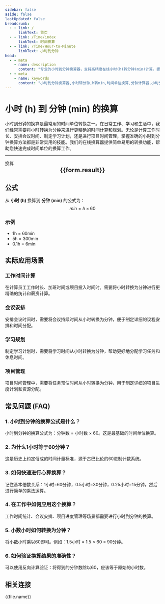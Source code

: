 ```yaml
---
sidebar: false
aside: false
lastUpdated: false
breadcrumb:
  - - link: /
      linkText: 首页
  - - link: /Time/index
      linkText: 时间换算
  - - link: /Time/Hour-to-Minute
      linkText: 小时到分钟
head:
  - - meta
    - name: description
      content: "专业的小时到分钟换算器，支持高精度在线小时(h)转分钟(min)计算。提供详细换算公式、实际应用场景和常见问题解答，适用于工作时间计算、项目管理、学习规划等领域的时间单位转换需求。"
  - - meta
    - name: keywords
      content: "小时到分钟换算器,小时转分钟,h转min,时间单位换算,分钟计算器,小时分钟转换,在线时间换算,工作时间计算,项目时间管理,学习时间规划,时间换算公式,小时单位,分钟单位,时间计算器,时分换算"
---
```

# 小时 (h) 到 分钟 (min) 的换算

小时到分钟的换算是最常用的时间单位转换之一。在日常工作、学习和生活中，我们经常需要将小时转换为分钟来进行更精确的时间计算和规划。无论是计算工作时长、安排会议时间、制定学习计划，还是进行项目时间管理，掌握准确的小时到分钟换算方法都是非常实用的技能。我们的在线换算器提供简单易用的转换功能，帮助您快速完成时间单位的换算工作。

---
<script setup>
import { onMounted, reactive, inject, ref } from 'vue'
import { NButton,NForm ,NFormItem,NInput,NInputNumber,NSelect,NCard,useMessage,NGrid ,NGi  } from 'naive-ui'
import { defineClientComponent } from 'vitepress'
import { Time } from '../../files';

const convert = inject('convert')
const seoKey = [
  '时分等于秒的单位',
  '秒转换',
  '秒的符号',
  '小时单位',
  '小时的单位',
  '时间符号',
  '秒换算小时',
  'hours什么意思',
  '分钟的单位',
  'h是什么单位',
  '时间计算器 小时',
  '时间换算单位',
  '时间单位转换',
  'hr是什么单位',
  '时间换算器在线使用',
  '时分秒符号',
  '小时的英文',
  '小时英文',
  '秒的单位换算',
  '分秒符号',
  '分钟单位',
  '时间单位换算',
  '时间转换器',
  '分钟缩写',
  '时间换算',
  '分钟',
  '秒',
  'hour',
  'hours'
]
const form = reactive({
  number: null,
  result: '',
  title: '小时到分钟换算器'
})

const convertHandler = () => {
  if (form.number !== null && !isNaN(form.number)) {
    const convertedValue = parseFloat(form.number) * 60
    form.result = `${form.number}h = ${convertedValue.toFixed(2)}min`
  } else {
    form.result = '请输入有效的数值。'
  }
}
</script>

<n-form size="large" :model="form">
  <n-form-item label="小时 (h)">
    <n-input-number v-model:value="form.number" placeholder="输入小时" style="width: 100%" />
  </n-form-item>
  <n-form-item>
    <n-button type="info" @click="convertHandler" block>换算</n-button>
  </n-form-item>
</n-form>

<n-card :title="form.title" embedded :bordered="false" hoverable segmented>
  <div style="text-align:center;font-size:20px;">
    <strong>{{form.result}}</strong>
  </div>
  <template #footer>
    <div style="display: flex; flex-wrap: wrap; gap: 8px; justify-content: center;">
      <span v-for="keyword in seoKey" :key="keyword" style="background: #f0f0f0; padding: 4px 8px; border-radius: 4px; font-size: 12px; color: #666;">
        {{keyword}}
      </span>
    </div>
  </template>
</n-card>

## 公式

从 **小时 (h)** 换算到 **分钟 (min)** 的公式为：
$$ min = h \times 60 $$

### 示例
- 1h = 60min
- 5h = 300min
- 0.1h = 6min

## 实际应用场景

### 工作时间计算
在计算员工工作时长、加班时间或项目投入时间时，需要将小时转换为分钟进行更精确的统计和薪资计算。

### 会议安排
安排会议时间时，需要将会议持续时间从小时转换为分钟，便于制定详细的议程安排和时间分配。

### 学习规划
制定学习计划时，需要将学习时间从小时转换为分钟，帮助更好地分配学习任务和休息时间。

### 项目管理
项目时间管理中，需要将任务预估时间从小时转换为分钟，用于制定详细的项目进度计划和资源分配。

## 常见问题 (FAQ)

### 1. 小时到分钟的换算公式是什么？
小时到分钟的换算公式为：分钟数 = 小时数 × 60。这是最基础的时间单位换算。

### 2. 为什么1小时等于60分钟？
这是历史上约定俗成的时间计量标准，源于古巴比伦的60进制计数系统。

### 3. 如何快速进行心算换算？
记住基本倍数关系：1小时=60分钟，0.5小时=30分钟，0.25小时=15分钟，然后进行简单的乘法运算。

### 4. 在工作中如何应用这个换算？
工作时间统计、会议安排、项目进度管理等场景都需要进行小时到分钟的换算。

### 5. 小数小时如何转换为分钟？
将小数小时乘以60即可。例如：1.5小时 = 1.5 × 60 = 90分钟。

### 6. 如何验证换算结果的准确性？
可以使用反向计算验证：将得到的分钟数除以60，应该等于原始的小时数。
## 相关连接
<n-grid x-gap="12" :cols="2">
  <n-gi v-for="(file, index) in Time" :key="index">
    <n-button
      text
      tag="a"
      :href="file.path"
      type="info"
    >
      {{file.name}}
    </n-button>
  </n-gi>
</n-grid>